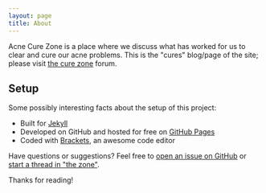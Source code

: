 ```yaml
---
layout: page
title: About
---
```



Acne Cure Zone is a place where we discuss what has worked for us to clear and cure our acne problems. This is the "cures" blog/page of the site; please visit [the cure zone](http://discourse.acnecurezone.com) forum.


## Setup

Some possibly interesting facts about the setup of this project:

* Built for [Jekyll](http://jekyllrb.com)
* Developed on GitHub and hosted for free on [GitHub Pages](https://pages.github.com)
* Coded with [Brackets](http://brackets.io), an awesome code editor

Have questions or suggestions? Feel free to [open an issue on GitHub](https://github.com/acnecurezone/acnecurezone.github.io) or [start a thread in "the zone"](https://discourse.acnecurezone.com/).

Thanks for reading!
